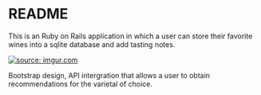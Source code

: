 # README

This is an Ruby on Rails application in which a user can store their favorite wines into a sqlite database and add tasting notes.

<a href="https://imgur.com/0PwvAwp"><img src="https://i.imgur.com/0PwvAwpm.gif" title="source: imgur.com" /></a>



 Bootstrap design, API intergration that allows a user to obtain recommendations for the varietal of choice.


